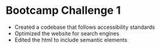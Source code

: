 # Bootcamp Challenge 1 
* Created a codebase that follows accessibility standards
* Optimized the website for search engines 
* Edited the html to include semantic elements 

